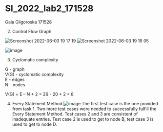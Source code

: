 # SI_2022_lab2_171528

Gala Gligoroska 171528

2. Control Flow Graph 

![Screenshot 2022-06-03 19 17 19](https://user-images.githubusercontent.com/63419322/171914243-7e8b9245-755a-40f5-9b6a-90218896d28a.png)
![Screenshot 2022-06-03 19 19 05](https://user-images.githubusercontent.com/63419322/171914303-79434780-2900-40ad-a30f-4d946f7773a9.png)


![image](https://user-images.githubusercontent.com/63419322/171930330-4e275749-d23e-4a1e-b53e-a88412722449.png)



3. Cyclomatic complexity 
  
  G - graph <br />
  V(G) - cyclomatic complexity <br />
  E - edges <br />
  N - nodes <br />
  
  V(G) = E – N + 2 = 26 - 20 + 2 = 8
  


4. Every Statement Method
 ![image](https://user-images.githubusercontent.com/63419322/171921411-3fdb2f5a-bb7f-443d-80d2-f9674b7e243d.png)
The first test case is the one provided from task 1. Two more test cases were needed to successfully fulfill the Every Statement Method. Test cases 2 and 3 are consistent of inadequate entries. Test case 2 is used to get to node B, test case 3 is used to get to node D.
